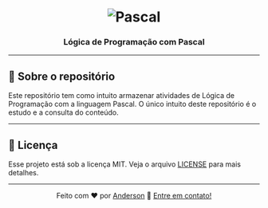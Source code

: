 <h1 align="center">
    <img alt="Pascal" src="https://user-images.githubusercontent.com/67974984/165413405-be4fe9e4-fd1a-44ec-a215-a8b225a01a46.jpg"/>
</h1>

<h3 align="center">
  Lógica de Programação com Pascal
</h3>

---

## :rocket: Sobre o repositório

Este repositório tem como intuito armazenar atividades de Lógica de Programação com a linguagem Pascal. O único intuito deste repositório é o estudo e a consulta do conteúdo.

---
## :memo: Licença

Esse projeto está sob a licença MIT. Veja o arquivo [LICENSE](LICENSE) para mais detalhes.

---
<div align = "center">
    
Feito com ❤️ por [Anderson](https://twitter.com/andersonbishop_) :wave: [Entre em contato!](https://www.linkedin.com/in/andersonsbispo/)

</div>